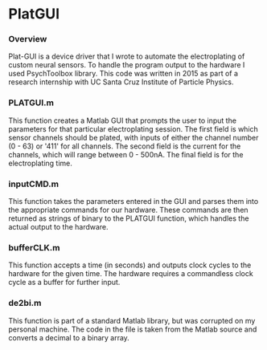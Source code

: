 # PlatGUI

### Overview
Plat-GUI is a device driver that I wrote to automate the electroplating of custom neural sensors. To handle the program output to the hardware I used PsychToolbox library. This code was written in 2015 as part of a research internship with UC Santa Cruz Institute of Particle Physics.

### PLATGUI.m
This function creates a Matlab GUI that prompts the user to input the parameters for that particular electroplating session. The first field is which sensor channels should be plated, with inputs of either the channel number (0 - 63) or '411' for all channels. The second field is the current for the channels, which will range between 0 - 500nA. The final field is for the electroplating time.

### inputCMD.m
This function takes the parameters entered in the GUI and parses them into the appropriate commands for our hardware. These commands are then returned as strings of binary to the PLATGUI function, which handles the actual output to the hardware.

### bufferCLK.m
This function accepts a time (in seconds) and outputs clock cycles to the hardware for the given time. The hardware requires a commandless clock cycle as a buffer for further input.

### de2bi.m
This function is part of a standard Matlab library, but was corrupted on my personal machine. The code in the file is taken from the Matlab source and converts a decimal to a binary array.
